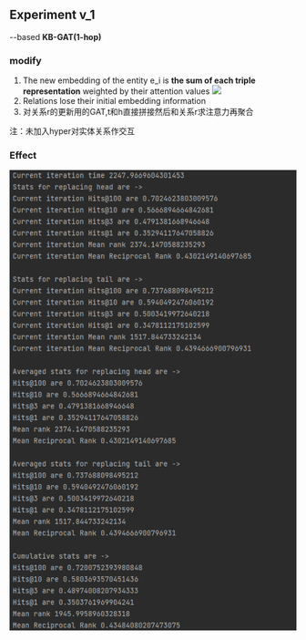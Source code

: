 ## Experiment v_1
--based **KB-GAT(1-hop)**
### modify
1. The new embedding of the entity e_i is **the sum of each triple representation** weighted by their attention values 
	![](http://latex.codecogs.com/svg.latex?{e_j||e_i||g_k})
2. Relations lose their initial embedding information
3. 对关系r的更新用的GAT,t和h直接拼接然后和关系r求注意力再聚合
	
注：未加入hyper对实体关系作交互
### Effect
![image](https://github.com/Ckeai/model/blob/modify_model/result.png)
